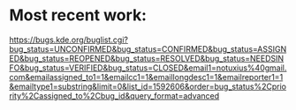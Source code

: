 # Most recent work:

https://bugs.kde.org/buglist.cgi?bug_status=UNCONFIRMED&bug_status=CONFIRMED&bug_status=ASSIGNED&bug_status=REOPENED&bug_status=RESOLVED&bug_status=NEEDSINFO&bug_status=VERIFIED&bug_status=CLOSED&email1=notuxius%40gmail.com&emailassigned_to1=1&emailcc1=1&emaillongdesc1=1&emailreporter1=1&emailtype1=substring&limit=0&list_id=1592606&order=bug_status%2Cpriority%2Cassigned_to%2Cbug_id&query_format=advanced﻿
